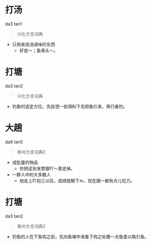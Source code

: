 # 打汤
da3 tan1
> 兴化方言词典
- 只用来烧汤调味的东西
  - 虾皮～；鱼骨头～。

# 打塘
da3 tan2
> 兴化方言词典
- 钓鱼时选定方位，先投洒一些饵料下去把鱼引来，再行垂钓。

# 大趟
da6 tan5
> 泰州方言词典2
- 成批量的物品
  - 你把这张发票跟吖～里走掉。
- 一群人中的大多数人
  - 他走上吖初三以后，成绩就朝下𠫓，现在跟～都有点儿吃力。

# 打塘
da3 tan2
> 泰州方言词典2
- 钓鱼的人在下鱼钩之前，先向鱼塘中准备下钩之处撒一点鱼食以吸引鱼。
